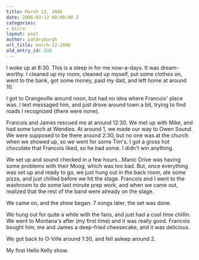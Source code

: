 ```yaml
---
title: March 12, 2006
date: 2006-03-12 00:00:00 Z
categories:
- micro
layout: post
author: patdryburgh
url_title: march-12-2006
old_entry_id: 326
---
```


I woke up at 8:30. This is a sleep in for me now-a-days. It was dream-worthy. I cleaned up my room, cleaned up myself, put some clothes on, went to the bank, got some money, paid my dad, and left home at around 10. 

I got to Orangeville around noon, but had no idea where Francois' place was. I text messaged him, and just drove around town a bit, trying to find roads I recognized (there were none). 

Francois and James rescued me at around 12:30. We met up with Mike, and had some lunch at Wendies. At around 1, we made our way to Owen Sound. We were supposed to be there around 2:30, but no one was at the church when we showed up, so we went for some Tim's. I got a gross hot chocolate that Francois liked, so he had some. I didn't win anything. 

We set up and sound checked in a few hours...Manic Drive was having some problems with their Moog, which was too bad. But, once everything was set up and ready to go, we just hung out in the back room, ate some pizza, and just chilled before we hit the stage. Francois and I went to the washroom to do some last minute prep work, and when we came out, realized that the rest of the band were already on the stage. 

We came on, and the show began. 7 songs later, the set was done. 

We hung out for quite a while with the fans, and just had a cool time chillin. We went to Montana's after (my first time) and it was really good. Francois bought him, me and James a deep-fried cheesecake, and it was delicious. 

We got back to O-Ville around 1:30, and fell asleep around 2. 

My first Hello Kelly show.